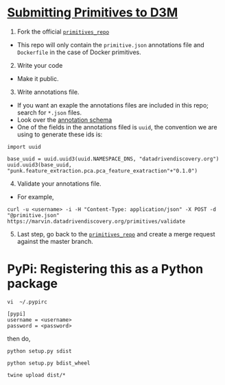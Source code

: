 # [Submitting Primitives to D3M](https://datadrivendiscovery.org/wiki/display/gov/Primitive+Submission+Process)

1. Fork the official [`primitives_repo`](https://gitlab.datadrivendiscovery.org/jpl/primitives_repo)
 * This repo will only contain the `primitive.json` annotations file and `Dockerfile` in the case of Docker primitives.

2. Write your code
 * Make it public.

3. Write annotations file.
 * If you want an exaple the annotations files are included in this repo;
   search for `*.json` files.
 * Look over the [annotation schema](https://datadrivendiscovery.org/wiki/display/gov/Primitives+Annotation+Schema)
 * One of the fields in the annotations filed is `uuid`, the convention we are
    using to generate these ids is:
```
import uuid

base_uuid = uuid.uuid3(uuid.NAMESPACE_DNS, "datadrivendiscovery.org")
uuid.uuid3(base_uuid, "punk.feature_extraction.pca.pca_feature_exatraction"+"0.1.0")
```

4. Validate your annotations file.
 * For example,
```
curl -u <username> -i -H "Content-Type: application/json" -X POST -d "@primitive.json" https://marvin.datadrivendiscovery.org/primitives/validate
```
5. Last step, go back to the [`primitives_repo`](https://gitlab.datadrivendiscovery.org/jpl/primitives_repo) and create a merge request against the master branch.



# PyPi: Registering this as a Python package
`vi  ~/.pypirc`
```
[pypi]
username = <username>
password = <password>

```

then do,
```
python setup.py sdist

python setup.py bdist_wheel

twine upload dist/*

```
